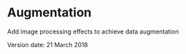 # Augmentation

Add image processing effects to achieve data augmentation

Version date: 21 March 2018
